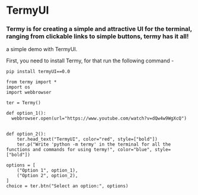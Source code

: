 # TermyUI

### Termy is for creating a simple and attractive UI for the terminal, ranging from clickable links to simple buttons, termy has it all!

a simple demo with TermyUI.

First, you need to install Termy, for that run the following command - 

```pip install termyUI==0.0```
```
from termy import *
import os
import webbrowser

ter = Termy()

def option_1():
  webbrowser.open(url="https://www.youtube.com/watch?v=dQw4w9WgXcQ")
  

def option_2():
    ter.head_text("TermyUI", color="red", style=["bold"])
    ter.p("Write 'python -m termy' in the terminal for all the functions and commands for using termy!", color="blue", style=["bold"])

options = [
    ("Option 1", option_1),
    ("Option 2", option_2),
]
choice = ter.btn("Select an option:", options)

```
